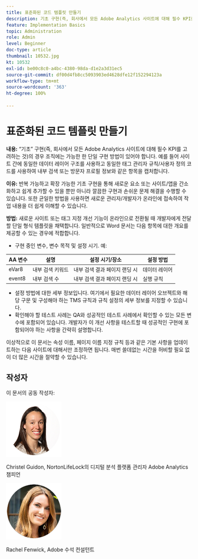 ```yaml
---
title: 표준화된 코드 템플릿 만들기
description: 기초 구현(즉, 회사에서 모든 Adobe Analytics 사이트에 대해 필수 KPI를 고려하는 것)의 경우 조직에는 가능한 한 단일 구현 방법이 있어야 합니다.
feature: Implementation Basics
topic: Administration
role: Admin
level: Beginner
doc-type: article
thumbnail: 10532.jpg
kt: 10532
exl-id: be00c8c0-a4bc-4380-98da-d1e2a3d31ec5
source-git-commit: df00d4fb8cc5093903ed4628dfe12f152294123a
workflow-type: tm+mt
source-wordcount: '363'
ht-degree: 100%

---
```


# 표준화된 코드 템플릿 만들기

**내용:** “기초” 구현(즉, 회사에서 모든 Adobe Analytics 사이트에 대해 필수 KPI를 고려하는 것)의 경우 조직에는 가능한 한 단일 구현 방법이 있어야 합니다. 예를 들어 사이트 간에 동일한 데이터 레이어 구조를 사용하고 동일한 태그 관리자 규칙/사용자 정의 코드를 사용하여 내부 검색 또는 방문자 프로필 정보와 같은 항목을 캡처합니다.

**이유:** 반복 가능하고 확장 가능한 기초 구현을 통해 새로운 요소 또는 사이트/앱을 간소화하고 쉽게 추가할 수 있을 뿐만 아니라 깔끔한 구현과 손쉬운 문제 해결을 수행할 수 있습니다. 또한 균일한 방법을 사용하면 새로운 관리자/개발자가 온라인에 접속하여 작업 내용을 더 쉽게 이해할 수 있습니다.

**방법:** 새로운 사이트 또는 태그 지정 개선 기능이 온라인으로 전환될 때 개발자에게 전달할 단일 형식 템플릿을 채택합니다. 일반적으로 Word 문서는 다음 항목에 대한 개요를 제공할 수 있는 경우에 적합합니다.

* 구현 중인 변수, 변수 목적 및 설정 시기. 예:

| AA 변수 | 설명 | 설정 시기/장소 | 설정 방법 |
|--- |--- |--- |--- |
| eVar8 | 내부 검색 키워드 | 내부 검색 결과 페이지 랜딩 시 | 데이터 레이어 |
| event8 | 내부 검색 수 | 내부 검색 결과 페이지 랜딩 시 | 실행 규칙 |

* 설정 방법에 대한 세부 정보입니다. 여기에서 필요한 데이터 레이어 오브젝트와 해당 구문 및 구성해야 하는 TMS 규칙과 규칙 설정의 세부 정보를 지정할 수 있습니다.
* 확인해야 할 테스트 사례는 QA와 성공적인 테스트 사례에서 확인할 수 있는 모든 변수에 포함되어 있습니다. 개발자가 이 개선 사항을 테스트할 때 성공적인 구현에 포함되어야 하는 사항을 간략히 설명합니다.

이상적으로 이 문서는 속성 이름, 페이지 이름 지정 규칙 등과 같은 기본 사항을 업데이트하는 다음 사이트에 대해서만 조정하면 됩니다. 매번 쓸데없는 시간을 허비할 필요 없이 더 많은 시간을 절약할 수 있습니다.

## 작성자

이 문서의 공동 작성자:

![Christel Guidon](assets/Christel-Headshot-150.png)

Christel Guidon, NortonLifeLock의 디지털 분석 플랫폼 관리자
Adobe Analytics 챔피언

![Rachel Fenwick](assets/Rachel-Fenwick-150.png)

Rachel Fenwick, Adobe 수석 컨설턴트
